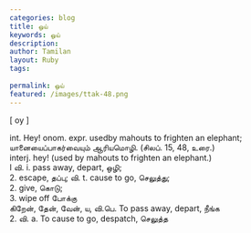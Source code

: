 ```yaml
---
categories: blog
title: ஒய்
keywords: ஒய்
description: 
author: Tamilan
layout: Ruby
tags: 
 
permalink: ஒய்
featured: /images/ttak-48.png
---
```

  
[ oy ]  
  
int. Hey! onom. expr. usedby mahouts to frighten an elephant; யானையைப்பாகர்வையும் ஆரியமொழி. (சிலப். 15, 48, உரை.)  
interj. hey! (used by mahouts to frighten an elephant.)  
I வி. i. pass away, depart, ஒழி;  
2. escape, தப்பு; வி. t. cause to go, செலுத்து;  
2. give, கொடு;  
3. wipe off போக்கு  
கிறேன், தேன், வேன், ய, வி.பெ. To pass away, depart, நீங்க  
2. வி. a. To cause to go, despatch, செலுத்த